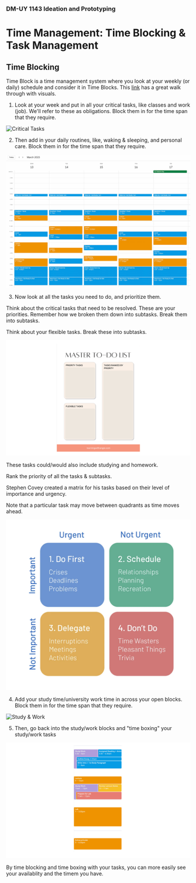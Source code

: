 ### DM-UY 1143 Ideation and Prototyping

# Time Management: Time Blocking & Task Management

## Time Blocking

Time Block is a time management system where you look at your weekly (or daily) schedule and consider it in Time Blocks. This [link](https://learningwithangie.com/time-blocking-method-for-students/) has a great walk through with visuals.

1. Look at your week and put in all your critical tasks, like classes and work (job). We'll refer to these as obligations. Block them in for the time span that they require.

![Critical Tasks](Images/google-calendar-obligations.jpg=400x400 "Obligations")


2. Then add in your daily routines, like, waking & sleeping, and personal care. Block them in for the time span that they require.

![Obligations](Images/google-calendar-obligations-and-daily-routines.jpg "Daily Routines")


3. Now look at all the tasks you need to do, and prioritize them. 

Think about the critical tasks that need to be resolved. These are your priorities. Remember how we broken them down into subtasks. Break them into subtasks.

Think about your flexible tasks. Break these into subtasks.

![Tasks](Images/master-to-do-list.png "Task")

These tasks could/would also include studying and homework.

Rank the priority of all the tasks & subtasks. 

Stephen Covey created a matrix for his tasks based on their level of importance and urgency.

Note that a particular task may move between quadrants as time moves ahead.

![Time Matrix](Images/CoveyTimeMatrix.png "Time Matrix")



4. Add your study time/university work time in across your open blocks. Block them in for the time span that they require.

![Study & Work](Images/google-calendar-obligations-daily-routines-work.png "Study/Work")


5. Then, go back into the study/work blocks and "time boxing" your study/work tasks

![Time Boxing Study & Work](Images/time-boxing-google-calendar-1.png "time box study & work")


By time blocking and time boxing with your tasks, you can more easily see your availablity and the timem you have.




